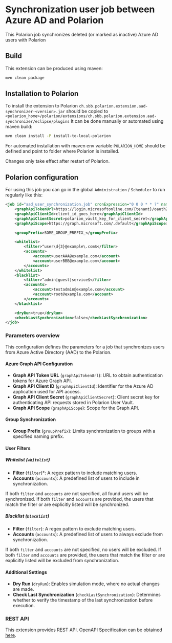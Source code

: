 # Synchronization user job between Azure AD and Polarion

This Polarion job synchronizes deleted (or marked as inactive) Azure AD users with Polarion

## Build

This extension can be produced using maven:

```bash
mvn clean package
```

## Installation to Polarion

To install the extension to Polarion `ch.sbb.polarion.extension.aad-synchronizer-<version>.jar`
should be copied to `<polarion_home>/polarion/extensions/ch.sbb.polarion.extension.aad-synchronizer/eclipse/plugins`
It can be done manually or automated using maven build:

```bash
mvn clean install -P install-to-local-polarion
```

For automated installation with maven env variable `POLARION_HOME` should be defined and point to folder where Polarion is installed.

Changes only take effect after restart of Polarion.

## Polarion configuration

For using this job you can go in the global `Administration` / `Scheduler` to run regularly like this:

```xml
<job id="aad_user_synchronization.job" cronExpression="0 0 0 * * ?" name="AAD Synchronization" scope="system">
    <graphApiTokenUrl>https://login.microsoftonline.com/{tenant}/oauth2/v2.0/token</graphApiTokenUrl>
    <graphApiClientId>client_id_goes_here</graphApiClientId>
    <graphApiClientSecret>polarion_vault_key_for_client_secret</graphApiClientSecret>
    <graphApiScope>https://graph.microsoft.com/.default</graphApiScope>

    <groupPrefix>SOME_GROUP_PREFIX_</groupPrefix>

    <whitelist>
        <filter>^user\d{3}@example\.com$</filter>
        <accounts>
            <account>userAAA@example.com</account>
            <account>userBBB@example.com</account>
        </accounts>
    </whitelist>
    <blacklist>
        <filter>^admin|guest|service$</filter>
        <accounts>
            <account>testadmin@example.com</account>
            <account>root@example.com</account>
        </accounts>
    </blacklist>

    <dryRun>true</dryRun>
    <checkLastSynchronization>false</checkLastSynchronization>
</job>
```

### Parameters overview

This configuration defines the parameters for a job that synchronizes users from Azure Active Directory (AAD) to the Polarion.

#### Azure Graph API Configuration

- **Graph API Token URL** (`graphApiTokenUrl`): URL to obtain authentication tokens for Azure Graph API.
- **Graph API Client ID** (`graphApiClientId`): Identifier for the Azure AD application used for API access.
- **Graph API Client Secret** (`graphApiClientSecret`): Client secret key for authenticating API requests stored in Polarion User Vault.
- **Graph API Scope** (`graphApiScope`): Scope for the Graph API.

#### Group Synchronization

- **Group Prefix** (`groupPrefix`): Limits synchronization to groups with a specified naming prefix.

#### User Filters

##### Whitelist (`whitelist`)

- **Filter** (`filter`)*: A regex pattern to include matching users.
- **Accounts** (`accounts`): A predefined list of users to include in synchronization.

If both `filter` and `accounts` are not specified, all found users will be synchronized.
If both `filter` and `accounts` are provided, the users that match the filter or are explicitly listed will be synchronized.

##### Blacklist (`blacklist`)

- **Filter** (`filter`): A regex pattern to exclude matching users.
- **Accounts** (`accounts`): A predefined list of users to always exclude from synchronization.

If both `filter` and `accounts` are not specified, no users will be excluded.
If both `filter` and `accounts` are provided, the users that match the filter or are explicitly listed will be excluded from synchronization.

#### Additional Settings

- **Dry Run** (`dryRun`): Enables simulation mode, where no actual changes are made.
- **Check Last Synchronization** (`checkLastSynchronization`): Determines whether to verify the timestamp of the last synchronization before execution.

### REST API

This extension provides REST API. OpenAPI Specification can be obtained [here](docs/openapi.json).
